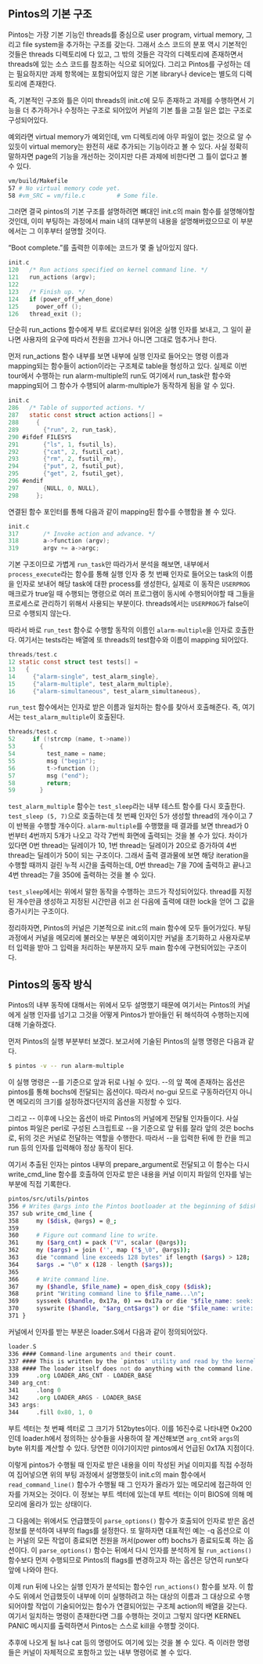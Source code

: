## Pintos의 기본 구조 ##

Pintos는 가장 기본 기능인 threads를 중심으로 user program, virtual memory, 그리고 file system을 추가하는 구조를 갖는다. 그래서 소스 코드의 분포 역시 기본적인 것들은 threads 디렉토리에 다 있고, 그 밖의 것들은 각각의 디렉토리에 존재하면서 threads에 있는 소스 코드를 참조하는 식으로 되어있다. 그리고 Pintos를 구성하는 데는 필요하지만 과제 항목에는 포함되어있지 않은 기본 library나 device는 별도의 디렉토리에 존재한다.

즉, 기본적인 구조와 틀은 이미 threads의 init.c에 모두 존재하고 과제를 수행하면서 기능을 더 추가하거나 수정하는 구조로 되어있어 커널의 기본 틀을 고칠 일은 없는 구조로 구성되어있다.

예외라면 virtual memory가 예외인데, vm 디렉토리에 아무 파일이 없는 것으로 알 수 있듯이 virtual memory는 완전히 새로 추가되는 기능이라고 볼 수 있다. 사실 정확히 말하자면 page의 기능을 개선하는 것이지만 다른 과제에 비한다면 그 틀이 없다고 볼 수 있다.

```bash
vm/build/Makefile
57 # No virtual memory code yet.
58 #vm_SRC = vm/file.c         # Some file.
```

그러면 결국 pintos의 기본 구조를 설명하려면 뼈대인 init.c의 main 함수를 설명해야할 것인데, 이미 부팅하는 과정에서 main 내의 대부분의 내용을 설명해버렸으므로 이 부분에서는 그 이후부터 설명할 것이다.

“Boot complete.”를 출력한 이후에는 코드가 몇 줄 남아있지 않다.

```c
init.c
120   /* Run actions specified on kernel command line. */
121   run_actions (argv);
122
123   /* Finish up. */
124   if (power_off_when_done)
125     power_off ();
126   thread_exit ();
```

단순히 run_actions 함수에게 부트 로더로부터 읽어온 실행 인자를 보내고, 그 일이 끝나면 사용자의 요구에 따라서 전원을 끄거나 아니면 그대로 멈추거나 한다.

먼저 run_actions 함수 내부를 보면 내부에 실행 인자로 들어오는 명령 이름과 mapping되는 함수들이 action이라는 구조체로 table을 형성하고 있다. 실제로 이번 tour에서 수행하는 run alarm-multiple의 run도 여기에서 run_task란 함수와 mapping되어 그 함수가 수행되어 alarm-multiple가 동작하게 됨을 알 수 있다.

```c
init.c
286   /* Table of supported actions. */
287   static const struct action actions[] =
288     {
289       {"run", 2, run_task},
290 #ifdef FILESYS
291       {"ls", 1, fsutil_ls},
292       {"cat", 2, fsutil_cat},
293       {"rm", 2, fsutil_rm},
294       {"put", 2, fsutil_put},
295       {"get", 2, fsutil_get},
296 #endif
297       {NULL, 0, NULL},
298     };
```

연결된 함수 포인터를 통해 다음과 같이 mapping된 함수를 수행함을 볼 수 있다.

```c
init.c
317       /* Invoke action and advance. */
318       a->function (argv);
319       argv += a->argc;
```

기본 구조이므로 가볍게 `run_task`만 따라가서 분석을 해보면, 내부에서 `process_execute`라는 함수를 통해 실행 인자 중 첫 번째 인자로 들어오는 task의 이름을 인자로 보내어 해당 task에 대한 process를 생성한다, 실제로 이 동작은 `USERPROG` 매크로가 true일 때 수행되는 명령으로 여러 프로그램이 동시에 수행되어야할 때 그들을 프로세스로 관리하기 위해서 사용되는 부분이다. threads에서는 `USERPROG`가 false이므로 수행되지 않는다.

따라서 바로 `run_test` 함수로 수행할 동작의 이름인 `alarm-multiple`을 인자로 호출한다. 여기서는 tests라는 배열에 또 threads의 test함수와 이름이 mapping 되어있다.

```c
threads/test.c
12 static const struct test tests[] =
13   {
14     {"alarm-single", test_alarm_single},
15     {"alarm-multiple", test_alarm_multiple},
16     {"alarm-simultaneous", test_alarm_simultaneous},
```

`run_test` 함수에서는 인자로 받은 이름과 일치하는 함수를 찾아서 호출해준다. 즉, 여기서는 `test_alarm_multiple`이 호출된다.

```c
threads/test.c
52     if (!strcmp (name, t->name))
53       {
54         test_name = name;
55         msg ("begin");
56         t->function ();
57         msg ("end");
58         return;
59       }
```

`test_alarm_multiple` 함수는 `test_sleep`라는 내부 테스트 함수를 다시 호출한다. `test_sleep (5, 7)`으로 호출하는데 첫 번째 인자인 5가 생성할 thread의 개수이고 7이 반복을 수행할 개수이다. `alarm-multiple`를 수행했을 때 결과를 보면 thread가 0번부터 4번까지 5개가 나오고 각각 7번씩 화면에 출력되는 것을 볼 수가 있다. 차이가 있다면 0번 thread는 딜레이가 10, 1번 thread는 딜레이가 20으로 증가하여 4번 thread는 딜레이가 50이 되는 구조이다. 그래서 출력 결과물에 보면 해당 iteration을 수행할 때까지 걸린 누적 시간을 출력하는데, 0번 thread는 7을 70에 출력하고 끝나고 4번 thread는 7을 350에 출력하는 것을 볼 수 있다.

`test_sleep`에서는 위에서 말한 동작을 수행하는 코드가 작성되어있다. thread를 지정된 개수만큼 생성하고 지정된 시간만큼 쉬고 쉰 다음에 출력에 대한 lock을 얻어 그 값을 증가시키는 구조이다.

정리하자면, Pintos의 커널은 기본적으로 init.c의 main 함수에 모두 들어가있다. 부팅 과정에서 커널을 메모리에 불러오는 부분은 예외이지만 커널을 초기화하고 사용자로부터 입력을 받아 그 입력을 처리하는 부분까지 모두 main 함수에 구현되어있는 구조이다.

## Pintos의 동작 방식 ##

Pintos의 내부 동작에 대해서는 위에서 모두 설명했기 때문에 여기서는 Pintos의 커널에게 실행 인자를 넘기고 그것을 어떻게 Pintos가 받아들인 뒤 해석하여 수행하는지에 대해 기술하겠다.

먼저 Pintos의 실행 부분부터 보겠다. 보고서에 기술된 Pintos의 실행 명령은 다음과 같다.

```bash
$ pintos -v -- run alarm-multiple
```

이 실행 명령은 --를 기준으로 앞과 뒤로 나뉠 수 있다. --의 앞 쪽에 존재하는 옵션은 pintos를 통해 bochs에 전달되는 옵션이다. 따라서 no-gui 모드로 구동하라던지 아니면 메모리의 크기를 설정하겠다던지의 옵션을 지정할 수 있다.

그리고 -- 이후에 나오는 옵션이 바로 Pintos의 커널에게 전달될 인자들이다. 사실 pintos 파일은 perl로 구성된 스크립트로 --을 기준으로 앞 뒤를 잘라 앞의 것은 bochs로, 뒤의 것은 커널로 전달하는 역할을 수행한다. 따라서 --을 입력한 뒤에 한 칸을 띄고 run 등의 인자를 입력해야 정상 동작이 된다.

여기서 추출된 인자는 pintos 내부의 prepare_argument로 전달되고 이 함수는 다시 write_cmd_line 함수를 호출하여 인자로 받은 내용을 커널 이미지 파일의 인자를 넣는 부분에 직접 기록한다.

```bash
pintos/src/utils/pintos
356 # Writes @args into the Pintos bootloader at the beginning of $disk.
357 sub write_cmd_line {
358     my ($disk, @args) = @_;
359
360     # Figure out command line to write.
361     my ($arg_cnt) = pack ("V", scalar (@args));
362     my ($args) = join ('', map ("$_\0", @args));
363     die "command line exceeds 128 bytes" if length ($args) > 128;
364     $args .= "\0" x (128 - length ($args));
365
366     # Write command line.
367     my ($handle, $file_name) = open_disk_copy ($disk);
368     print "Writing command line to $file_name...\n";
369     sysseek ($handle, 0x17a, 0) == 0x17a or die "$file_name: seek: $!\n";
370     syswrite ($handle, "$arg_cnt$args") or die "$file_name: write: $!\n";
371 }
```

커널에서 인자를 받는 부분은 loader.S에서 다음과 같이 정의되어있다.

```asm
loader.S
336 #### Command-line arguments and their count.
337 #### This is written by the `pintos' utility and read by the kernel.
338 #### The loader itself does not do anything with the command line.
339     .org LOADER_ARG_CNT - LOADER_BASE
340 arg_cnt:
341     .long 0
342     .org LOADER_ARGS - LOADER_BASE
343 args:
344     .fill 0x80, 1, 0
```

부트 섹터는 첫 번째 섹터로 그 크기가 512bytes이다. 이를 16진수로 나타내면 0x200인데 loader.h에서 정의하는 상수들을 사용하여 잘 계산해보면 `arg_cnt`와 `args`의 byte 위치를 계산할 수 있다. 당연한 이야기이지만 pintos에서 언급된 0x17A 지점이다.

이렇게 pintos가 수행될 때 인자로 받은 내용을 이미 작성된 커널 이미지를 직접 수정하여 집어넣으면 위의 부팅 과정에서 설명했듯이 init.c의 main 함수에서 `read_command_line()` 함수가 수행될 때 그 인자가 올라가 있는 메모리에 접근하여 인자를 가져오는 것이다. 이 정보는 부트 섹터에 있는데 부트 섹터는 이미 BIOS에 의해 메모리에 올라가 있는 상태이다.

그 다음에는 위에서도 언급했듯이 `parse_options()` 함수가 호출되어 인자로 받은 옵션 정보를 분석하여 내부의 flags를 설정한다. 또 말하자면 대표적인 예는 -q 옵션으로 이는 커널의 모든 작업이 종료되면 전원을 꺼서(power off) bochs가 종료되도록 하는 옵션이다.
이 `parse_options()` 함수는 뒤에서 다시 인자를 분석하게 될 `run_actions()` 함수보다 먼저 수행되므로 Pintos의 flags를 변경하고자 하는 옵션은 당연히 run보다 앞에 나와야 한다.

이제 run 뒤에 나오는 실행 인자가 분석되는 함수인 `run_actions()` 함수를 보자. 이 함수도 위에서 언급했듯이 내부에 이미 실행하려고 하는 대상의 이름과 그 대상으로 수행되어야할 작업이 기술되어있는 함수가 연결되어있는 구조체 action의 배열을 갖는다. 여기서 일치하는 명령이 존재한다면 그를 수행하는 것이고 그렇지 않다면 KERNEL PANIC 메시지를 출력하면서 Pintos는 스스로 kill을 수행할 것이다.

추후에 나오게 될 ls나 cat 등의 명령어도 여기에 있는 것을 볼 수 있다. 즉 이러한 명령들은 커널이 자체적으로 포함하고 있는 내부 명령어로 볼 수 있다.
